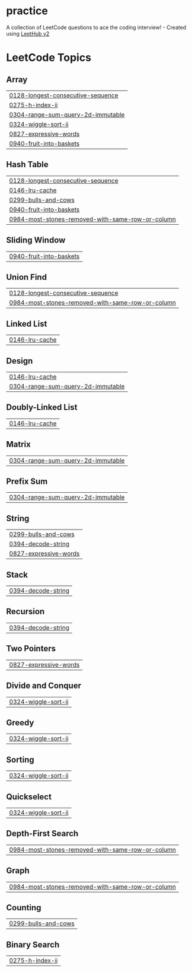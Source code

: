 # practice
A collection of LeetCode questions to ace the coding interview! - Created using [LeetHub v2](https://github.com/arunbhardwaj/LeetHub-2.0)

<!---LeetCode Topics Start-->
# LeetCode Topics
## Array
|  |
| ------- |
| [0128-longest-consecutive-sequence](https://github.com/askpsg/practice/tree/master/0128-longest-consecutive-sequence) |
| [0275-h-index-ii](https://github.com/askpsg/practice/tree/master/0275-h-index-ii) |
| [0304-range-sum-query-2d-immutable](https://github.com/askpsg/practice/tree/master/0304-range-sum-query-2d-immutable) |
| [0324-wiggle-sort-ii](https://github.com/askpsg/practice/tree/master/0324-wiggle-sort-ii) |
| [0827-expressive-words](https://github.com/askpsg/practice/tree/master/0827-expressive-words) |
| [0940-fruit-into-baskets](https://github.com/askpsg/practice/tree/master/0940-fruit-into-baskets) |
## Hash Table
|  |
| ------- |
| [0128-longest-consecutive-sequence](https://github.com/askpsg/practice/tree/master/0128-longest-consecutive-sequence) |
| [0146-lru-cache](https://github.com/askpsg/practice/tree/master/0146-lru-cache) |
| [0299-bulls-and-cows](https://github.com/askpsg/practice/tree/master/0299-bulls-and-cows) |
| [0940-fruit-into-baskets](https://github.com/askpsg/practice/tree/master/0940-fruit-into-baskets) |
| [0984-most-stones-removed-with-same-row-or-column](https://github.com/askpsg/practice/tree/master/0984-most-stones-removed-with-same-row-or-column) |
## Sliding Window
|  |
| ------- |
| [0940-fruit-into-baskets](https://github.com/askpsg/practice/tree/master/0940-fruit-into-baskets) |
## Union Find
|  |
| ------- |
| [0128-longest-consecutive-sequence](https://github.com/askpsg/practice/tree/master/0128-longest-consecutive-sequence) |
| [0984-most-stones-removed-with-same-row-or-column](https://github.com/askpsg/practice/tree/master/0984-most-stones-removed-with-same-row-or-column) |
## Linked List
|  |
| ------- |
| [0146-lru-cache](https://github.com/askpsg/practice/tree/master/0146-lru-cache) |
## Design
|  |
| ------- |
| [0146-lru-cache](https://github.com/askpsg/practice/tree/master/0146-lru-cache) |
| [0304-range-sum-query-2d-immutable](https://github.com/askpsg/practice/tree/master/0304-range-sum-query-2d-immutable) |
## Doubly-Linked List
|  |
| ------- |
| [0146-lru-cache](https://github.com/askpsg/practice/tree/master/0146-lru-cache) |
## Matrix
|  |
| ------- |
| [0304-range-sum-query-2d-immutable](https://github.com/askpsg/practice/tree/master/0304-range-sum-query-2d-immutable) |
## Prefix Sum
|  |
| ------- |
| [0304-range-sum-query-2d-immutable](https://github.com/askpsg/practice/tree/master/0304-range-sum-query-2d-immutable) |
## String
|  |
| ------- |
| [0299-bulls-and-cows](https://github.com/askpsg/practice/tree/master/0299-bulls-and-cows) |
| [0394-decode-string](https://github.com/askpsg/practice/tree/master/0394-decode-string) |
| [0827-expressive-words](https://github.com/askpsg/practice/tree/master/0827-expressive-words) |
## Stack
|  |
| ------- |
| [0394-decode-string](https://github.com/askpsg/practice/tree/master/0394-decode-string) |
## Recursion
|  |
| ------- |
| [0394-decode-string](https://github.com/askpsg/practice/tree/master/0394-decode-string) |
## Two Pointers
|  |
| ------- |
| [0827-expressive-words](https://github.com/askpsg/practice/tree/master/0827-expressive-words) |
## Divide and Conquer
|  |
| ------- |
| [0324-wiggle-sort-ii](https://github.com/askpsg/practice/tree/master/0324-wiggle-sort-ii) |
## Greedy
|  |
| ------- |
| [0324-wiggle-sort-ii](https://github.com/askpsg/practice/tree/master/0324-wiggle-sort-ii) |
## Sorting
|  |
| ------- |
| [0324-wiggle-sort-ii](https://github.com/askpsg/practice/tree/master/0324-wiggle-sort-ii) |
## Quickselect
|  |
| ------- |
| [0324-wiggle-sort-ii](https://github.com/askpsg/practice/tree/master/0324-wiggle-sort-ii) |
## Depth-First Search
|  |
| ------- |
| [0984-most-stones-removed-with-same-row-or-column](https://github.com/askpsg/practice/tree/master/0984-most-stones-removed-with-same-row-or-column) |
## Graph
|  |
| ------- |
| [0984-most-stones-removed-with-same-row-or-column](https://github.com/askpsg/practice/tree/master/0984-most-stones-removed-with-same-row-or-column) |
## Counting
|  |
| ------- |
| [0299-bulls-and-cows](https://github.com/askpsg/practice/tree/master/0299-bulls-and-cows) |
## Binary Search
|  |
| ------- |
| [0275-h-index-ii](https://github.com/askpsg/practice/tree/master/0275-h-index-ii) |
<!---LeetCode Topics End-->
